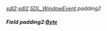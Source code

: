 _[sdl2](../../modules/sdl2/sdl2-module.md):[sdl2](../../modules/sdl2/sdl2-module.md).[SDL\_WindowEvent](../../modules/sdl2/sdl2-sdl_windowevent.md).padding2_
##### Field padding2:[Byte](../../modules/wonkey/wonkey-types-byte.md)
